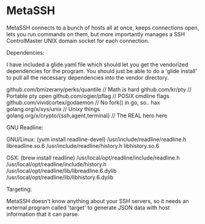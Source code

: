 # MetaSSH

MetaSSH connects to a bunch of hosts all at once, keeps connections open, lets you
run commands on them, but more importantly manages a SSH ControlMaster UNIX domain
socket for each connection.

Dependencies:

I have included a glide.yaml file which should let you get the vendorized
dependencies for the program. You should just be able to do a 'glide install'
to pull all the necessary dependencies into the vendor directory.

github.com/bmizerany/perks/quantile        // Math is hard
github.com/kr/pty                          // Portable pty open
github.com/ogier/pflag                     // POSIX cmdline flags
github.com/vividcortex/godaemon            // No fork() in go, so.. hax
golang.org/x/sys/unix                      // Unixy things    
golang.org/x/crypto/{ssh,agent,terminal}   // The REAL hero here

GNU Readline:

GNU/Linux: (yum install readline-devel)
/usr/include/readline/readline.h libreadline.so.6
/usr/include/readline/history.h  libhistory.so.6

OSX: (brew install readline)
/usr/local/opt/readline/include/readline.h
/usr/local/opt/readline/include/history.h
/usr/local/opt/readline/lib/libreadline.6.dylib
/usr/local/opt/readline/lib/libhistory.6.dylib

Targeting:

MetaSSH doesn't know anything about your SSH servers, so it needs an external program
called 'target' to generate JSON data with host information that it can parse.
